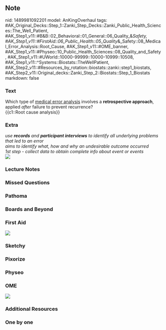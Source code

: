 ## Note
nid: 1489981092201
model: AnKingOverhaul
tags: #AK_Original_Decks::Step_1::Zanki_Step_Decks::Zanki_Public_Health_Sciences::The_Well_Patient, #AK_Step1_v11::#B&B::02_Behavioral::01_General::06_Quality_&_Safety, #AK_Step1_v11::#FirstAid::06_Public_Health::05_Quality_&_Safety::08_Medical_Error_Analysis::Root_Cause, #AK_Step1_v11::#OME_banner, #AK_Step1_v11::#Physeo::10_Public_Health_Sciences::08_Quality_and_Safety, #AK_Step1_v11::#UWorld::10000-99999::10000-10999::10508, #AK_Step1_v11::^Systems::Biostats::TheWellPatient, #AK_Step2_v11::#Resources_by_rotation::biostats::zanki::step1_biostats, #AK_Step2_v11::Original_decks::Zanki_Step_2::Biostats::Step_1_Biostats
markdown: false

### Text
<div>
  Which type of <u>medical error analysis</u> involves a
  <b>retrospective approach</b>, applied <i>after</i> failure to
  prevent recurrence?
</div>
<div>
  {{c1::Root cause analysis}}
</div>

### Extra
<div>
  <i>use <b>records</b> and <b>participant interviews</b> to
  identify all underlying problems that led to an error</i>
</div>
<div>
  <i>aims to identify what, how and why an undesirable outcome
  occurred</i>
</div>
<div>
  <i>1st step - collect data to obtain complete info about event or
  events</i>
</div><img src="paste-340908734152905.jpg" class="resizer">

### Lecture Notes


### Missed Questions


### Pathoma


### Boards and Beyond


### First Aid
<img src="tmpuoXicu.png">

### Sketchy


### Pixorize


### Physeo


### OME
<div class="ome-widget">
  <a href="https://onlinemeded.org?ref=anki"><img src=
  "_OME_AnkiFlashcards_General_3.png"></a>
</div>

### Additional Resources


### One by one

